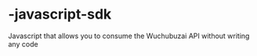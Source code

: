 -javascript-sdk
===============

Javascript that allows you to consume the Wuchubuzai API without writing any code